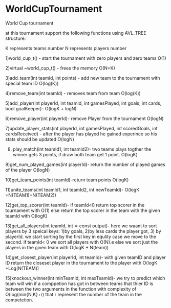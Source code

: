 # WorldCupTournament
World Cup tournament

at this tournament support the following functions using AVL_TREE structure:

K represents teams number
N represents players number

1)world_cup_t() - start the tournament with zero players and zero teams O(1)

2)virtual ~world_cup_t() - frees the memory O(N+K)

3)add_team(int teamId, int points) - add new team to the tournament with special team ID O(log(K))

4)remove_team(int teamId) - removes team from team O(log(K))

5)add_player(int playerId, int teamId, int gamesPlayed, int goals, int cards, bool goalKeeper)- O(logK + logN)

6)remove_player(int playerId)- remove Player from the tournament O(logN)

7)update_player_stats(int playerId, int gamesPlayed, int scoredGoals, int cardsReceived) - after the player has played he gained experince so his stats should be updated O(logN)

8) play_match(int teamId1, int teamId2)- two teams plays togther the winner gets 3 points, if draw both team get 1 point. O(logK)

9)get_num_played_games(int playerId)- return the number of played games of the player O(logN)

10)get_team_points(int teamId)-return team points O(logK)

11)unite_teams(int teamId1, int teamId2, int newTeamId)- O(logK +N(TEAM1)+N(TEAM2))

12)get_top_scorer(int teamId)- if teamId<0 return top scorer in the tournament with O(1) else return the top scorer in the team with the given teamId with O(logK)

13)get_all_players(int teamId, int ∗ const output)- here we waant to sort players by 3 speical keys: 1)by goals, 2)by less cards the player got, 3) by playerId. we start sorting by the first key in equlity case we move to the second. if teamId< 0 we sort all players with O(N).e
else we sort just the players in the given team with O(logK + N(team))

14)get_closest_player(int playerId, int teamId)- with given teamID and player ID return the closeset player  in the  tournament to the player with O(logK +Log(N(TEAM))

15)knockout_winner(int minTeamId, int maxTeamId)- we try to predict which team will win if a comppetion has got in between teams that thier ID is between the two arguments in the function with complexity of O(log(min{N,K}+r) that r represent the number of the team in the competetion.
